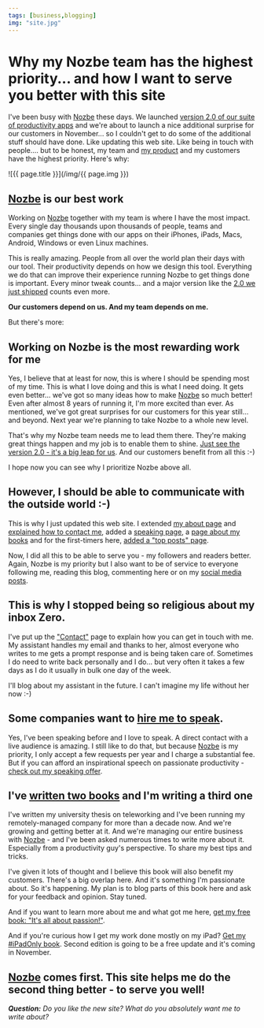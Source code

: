 ```yaml
---
tags: [business,blogging]
img: "site.jpg"
---
```


# Why my Nozbe team has the highest priority... and how I want to serve you better with this site

I've been busy with [Nozbe][n] these days. We launched [version 2.0 of our suite of productivity apps][20] and we're about to launch a nice additional surprise for our customers in November... so I couldn't get to do some of the additional stuff should have done. Like updating this web site. Like being in touch with people.... but to be honest, my team and [my product][Nozbe] and my customers have the highest priority. Here's why:

<!--More-->

![{{ page.title }}](/img/{{ page.img }})

## [Nozbe][n] is our best work

Working on [Nozbe][n] together with my team is where I have the most impact. Every single day thousands upon thousands of people, teams and companies get things done with our apps on their iPhones, iPads, Macs, Android, Windows or even Linux machines.

This is really amazing. People from all over the world plan their days with our tool. Their productivity depends on how we design this tool. Everything we do that can improve their experience running Nozbe to get things done is important. Every minor tweak counts... and a major version like the [2.0 we just shipped][20] counts even more.

**Our customers depend on us. And my team depends on me.**

But there's more:



## Working on Nozbe is the most rewarding work for me

Yes, I believe that at least for now, this is where I should be spending most of my time. This is what I love doing and this is what I need doing. It gets even better... we've got so many ideas how to make [Nozbe][n] so much better! Even after almost 8 years of running it, I'm more excited than ever. As mentioned, we've got great surprises for our customers for this year still... and beyond. Next year we're planning to take Nozbe to a whole new level.

That's why my Nozbe team needs me to lead them there. They're making great things happen and my job is to enable them to shine. [Just see the version 2.0 - it's a big leap for us][20]. And our customers benefit from all this :-)

I hope now you can see why I prioritize Nozbe above all.

## However, I should be able to communicate with the outside world :-)

This is why I just updated this web site. I extended [my about page](/about) and [explained how to contact me](/contact), added a [speaking page](/speaking), a [page about my books](/books) and for the first-timers here, [added a "top posts" page](/top-posts).

Now, I did all this to be able to serve you - my followers and readers better. Again, Nozbe is my priority but I also want to be of service to everyone following me, reading this blog, commenting here or on my [social media posts](/contact).

## This is why I stopped being so religious about my inbox Zero.

I've put up the ["Contact"](/contact) page to explain how you can get in touch with me. My assistant handles my email and thanks to her, almost everyone who writes to me gets a prompt response and is being taken care of. Sometimes I do need to write back personally and I do... but very often it takes a few days as I do it usually in bulk one day of the week.

I'll blog about my assistant in the future. I can't imagine my life without her now :-)

## Some companies want to [hire me to speak](/speaking).

Yes, I've been speaking before and I love to speak. A direct contact with a live audience is amazing. I still like to do that, but because [Nozbe][n] is my priority, I only accept a few requests per year and I charge a substantial fee. But if you can afford an inspirational speech on passionate productivity - [check out my speaking offer](/speaking).

## I've [written two books](/books) and I'm writing a third one

I've written my university thesis on teleworking and I've been running my remotely-managed company for more than a decade now. And we're growing and getting better at it. And we're managing our entire business with [Nozbe][n] - and I've been asked numerous times to write more about it. Especially from a productivity guy's perspective. To share my best tips and tricks. 

I've given it lots of thought and I believe this book will also benefit my customers. There's a big overlap here. And it's something I'm passionate about. So it's happening. My plan is to blog parts of this book here and ask for your feedback and opinion. Stay tuned.

And if you want to learn more about me and what got me here, [get my free book: "It's all about passion!"](/passion). 

And if you're curious how I get my work done mostly on my iPad? [Get my #iPadOnly book](/books). Second edition is going to be a free update and it's coming in November. 

## [Nozbe][n] comes first. This site helps me do the second thing better - to serve you well!

***Question:*** *Do you like the new site? What do you absolutely want me to write about?*

[20]: http://nozbe.com/blog/nozbe-20/
[iMagazine]: http://iMagazine.pl
[Dropbox]: http://db.tt/kD7Liux
[Evernote]: /how-i-use-evernote
[It's all about Passion!]: /passion
[Nozbe]: http://nozbe.com/
[s]: http://nozbe.com/signup
[#iPadOnly]: http://ipadonlybook.com/
[Productive! Magazine]: http://productivemag.com/
[Productive! Show]: /show
[Twitter]: http://twitter.com/MSliwinski



[n]: https://michael.gratis/nozbe